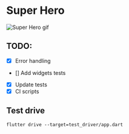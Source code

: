 # Super Hero

![Super Hero gif](super_hero.gif)

## TODO:

- [x] Error handling
- [] Add widgets tests
- [x] Update tests
- [x] CI scripts

## Test drive

``
flutter drive --target=test_driver/app.dart
``
